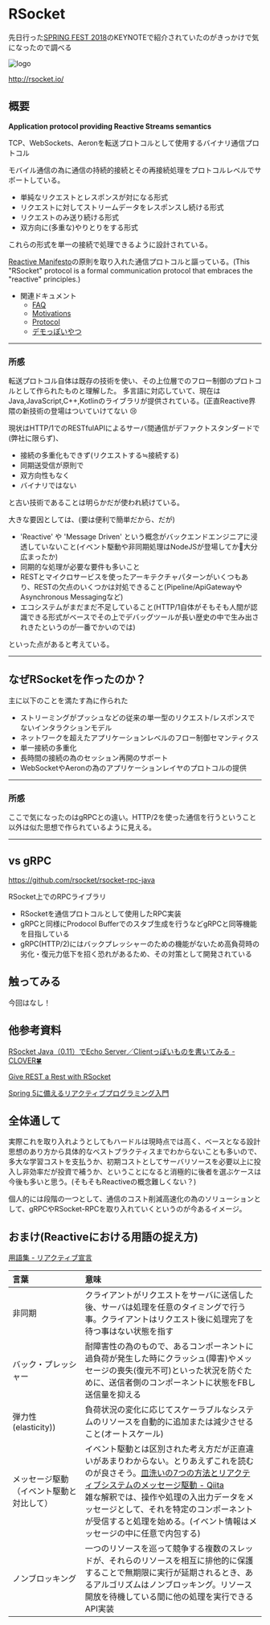 # RSocket

先日行った[SPRING FEST 2018](http://springfest2018.springframework.jp/)のKEYNOTEで紹介されていたのがきっかけで気になったので調べる

![logo](https://avatars2.githubusercontent.com/u/25459855?s=400&v=4)

http://rsocket.io/

## 概要

**Application protocol providing Reactive Streams semantics**

TCP、WebSockets、Aeronを転送プロトコルとして使用するバイナリ通信プロトコル

モバイル通信の為に通信の持続的接続とその再接続処理をプロトコルレベルでサポートしている。

- 単純なリクエストとレスポンスが対になる形式
- リクエストに対してストリームデータをレスポンスし続ける形式
- リクエストのみ送り続ける形式
- 双方向に(多重な)やりとりをする形式

これらの形式を単一の接続で処理できるように設計されている。

[Reactive Manifesto](https://www.reactivemanifesto.org/)の原則を取り入れた通信プロトコルと謳っている。(This "RSocket" protocol is a formal communication protocol that embraces the "reactive" principles.)

- 関連ドキュメント
  - [FAQ](http://rsocket.io/docs/FAQ)
  - [Motivations](http://rsocket.io/docs/Motivations)
  - [Protocol](http://rsocket.io/docs/Protocol)
  - [デモっぽいやつ](http://rsocket-demo.herokuapp.com/)

---

### 所感

転送プロトコル自体は既存の技術を使い、その上位層でのフロー制御のプロトコルとして作られたものと理解した。
多言語に対応していて、現在はJava,JavaScript,C++,Kotlinのライブラリが提供されている。(正直Reactive界隈の新技術の登場はついていけてない :cry:

現状はHTTP/1でのRESTfulAPIによるサーバ間通信がデファクトスタンダードで(弊社に限らず)、
- 接続の多重化もできず(リクエストする≒接続する)
- 同期送受信が原則で
- 双方向性もなく
- バイナリではない

と古い技術であることは明らかだが使われ続けている。  


大きな要因としては、(要は便利で簡単だから、だが)

- 'Reactive' や 'Message Driven' という概念がバックエンドエンジニアに浸透していないこと(イベント駆動や非同期処理はNodeJSが登場してか大分広まったか)
- 同期的な処理が必要な要件も多いこと
- RESTとマイクロサービスを使ったアーキテクチャパターンがいくつもあり、RESTの欠点のいくつかは対処できること(Pipeline/ApiGatewayやAsynchronous Messagingなど)
- エコシステムがまだまだ不足していること(HTTP/1自体がそもそも人間が認識できる形式がベースでその上でデバッグツールが長い歴史の中で生み出されきたというのが一番でかいのでは)

といった点があると考えている。

---

## なぜRSocketを作ったのか？

主に以下のことを満たす為に作られた

- ストリーミングがプッシュなどの従来の単一型のリクエスト/レスポンスでないインタラクションモデル
- ネットワークを超えたアプリケーションレベルのフロー制御セマンティクス
- 単一接続の多重化
- 長時間の接続の為のセッション再開のサポート
- WebSocketやAeronの為のアプリケーションレイヤのプロトコルの提供

---

### 所感

ここで気になったのはgRPCとの違い。HTTP/2を使った通信を行うということ以外は似た思想で作られているように見える。

---

## vs gRPC

https://github.com/rsocket/rsocket-rpc-java

RSocket上でのRPCライブラリ

- RSocketを通信プロトコルとして使用したRPC実装
- gRPCと同様にProdocol Bufferでのスタブ生成を行うなどgRPCと同等機能を目指している
- gRPC(HTTP/2)にはバックプレッシャーのための機能がないため高負荷時の劣化・復元力低下を招く恐れがあるため、その対策として開発されている

## 触ってみる

今回はなし！

## 他参考資料

[RSocket Java（0.11）でEcho Server／Clientっぽいものを書いてみる - CLOVER🍀](https://kazuhira-r.hatenablog.com/entry/2018/11/14/225017)

[Give REST a Rest with RSocket](https://www.infoq.com/articles/give-rest-a-rest-rsocket)

[Spring 5に備えるリアクティブプログラミング入門](https://www.slideshare.net/TakuyaIwatsuka/spring-5)

## 全体通して

実際これを取り入れようとしてもハードルは現時点では高く、ベースとなる設計思想のあり方から具体的なベストプラクティスまでわからないことも多いので、多大な学習コストを支払うか、初期コストとしてサーバリソースを必要以上に投入し非効率だが投資で補うか、ということになると消極的に後者を選ぶケースは今後も多いと思う。(そもそもReactiveの概念難しくない？)

個人的には段階の一つとして、通信のコスト削減高速化の為のソリューションとして、gRPCやRSocket-RPCを取り入れていくというのが今あるイメージ。

## おまけ(Reactiveにおける用語の捉え方)

[用語集 - リアクティブ宣言](https://www.reactivemanifesto.org/ja/glossary)

|言葉|意味|
|:--|:--|
|非同期|クライアントがリクエストをサーバに送信した後、サーバは処理を任意のタイミングで行う事。クライアントはリクエスト後に処理完了を待つ事はない状態を指す|
|バック・プレッシャー|耐障害性の為のもので、あるコンポーネントに過負荷が発生した時にクラッシュ(障害)やメッセージの喪失(復元不可)といった状況を防ぐために、送信者側のコンポーネントに状態をFBし送信量を抑える|
|弾力性(elasticity))|負荷状況の変化に応じてスケーラブルなシステムのリソースを自動的に追加または減少させること(オートスケール)|
|メッセージ駆動（イベント駆動と対比して）|イベント駆動とは区別された考え方だが正直違いがあまりわからない。とりあえずこれを読むのが良さそう。[皿洗いの7つの方法とリアクティブシステムのメッセージ駆動 - Qiita](https://qiita.com/yugolf/items/9eafa2562bc76264b406)<br>雑な解釈では、操作や処理の入出力データをメッセージとして、それを特定のコンポーネントが受信すると処理を始める。(イベント情報はメッセージの中に任意で内包する)|
|ノンブロッキング|一つのリソースを巡って競争する複数のスレッドが、それらのリソースを相互に排他的に保護することで無期限に実行が延期されるとき、あるアルゴリズムはノンブロッキング。リソース開放を待機している間に他の処理を実行できるAPI実装|
